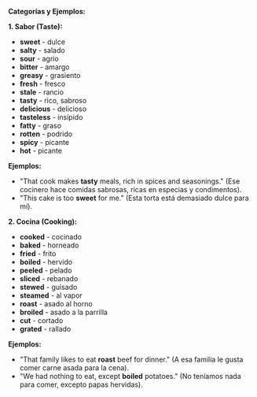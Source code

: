 


**Categorías y Ejemplos:**

**1. Sabor (Taste):**

*   **sweet** - dulce
*   **salty** - salado
*   **sour** - agrio
*   **bitter** - amargo
*   **greasy** - grasiento
*   **fresh** - fresco
*   **stale** - rancio
*   **tasty** - rico, sabroso
*   **delicious** - delicioso
*   **tasteless** - insípido
*   **fatty** - graso
*   **rotten** - podrido
*   **spicy** - picante
*   **hot** - picante

**Ejemplos:**

*   "That cook makes **tasty** meals, rich in spices and seasonings." (Ese cocinero hace comidas sabrosas, ricas en especias y condimentos).
*   "This cake is too **sweet** for me." (Esta torta está demasiado dulce para mí).

**2. Cocina (Cooking):**

*   **cooked** - cocinado
*   **baked** - horneado
*   **fried** - frito
*   **boiled** - hervido
*   **peeled** - pelado
*   **sliced** - rebanado
*   **stewed** - guisado
*   **steamed** - al vapor
*   **roast** - asado al horno
*   **broiled** - asado a la parrilla
*   **cut** - cortado
*   **grated** - rallado

**Ejemplos:**

*   "That family likes to eat **roast** beef for dinner." (A esa familia le gusta comer carne asada para la cena).
*   "We had nothing to eat, except **boiled** potatoes." (No teníamos nada para comer, excepto papas hervidas).
